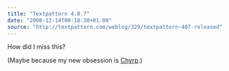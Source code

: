 ```yaml
---
title: "Textpattern 4.0.7"
date: "2008-12-14T00:18:38+01:00"
source: "http://textpattern.com/weblog/329/textpattern-407-released"
---
```


How did I miss this?

(Maybe because my new obsession is [Chyrp](http://chyrp.net/).)
